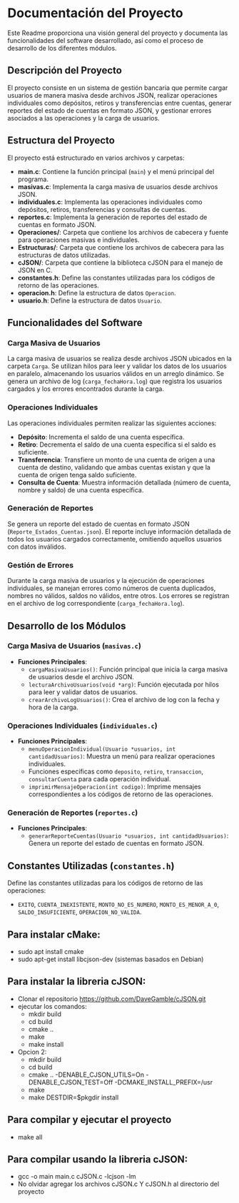 # Documentación del Proyecto

Este Readme proporciona una visión general del proyecto y documenta las funcionalidades del software desarrollado, así como el proceso de desarrollo de los diferentes módulos.

## Descripción del Proyecto

El proyecto consiste en un sistema de gestión bancaria que permite cargar usuarios de manera masiva desde archivos JSON, realizar operaciones individuales como depósitos, retiros y transferencias entre cuentas, generar reportes del estado de cuentas en formato JSON, y gestionar errores asociados a las operaciones y la carga de usuarios.

## Estructura del Proyecto

El proyecto está estructurado en varios archivos y carpetas:

- **main.c**: Contiene la función principal (`main`) y el menú principal del programa.
- **masivas.c**: Implementa la carga masiva de usuarios desde archivos JSON.
- **individuales.c**: Implementa las operaciones individuales como depósitos, retiros, transferencias y consultas de cuentas.
- **reportes.c**: Implementa la generación de reportes del estado de cuentas en formato JSON.
- **Operaciones/**: Carpeta que contiene los archivos de cabecera y fuente para operaciones masivas e individuales.
- **Estructuras/**: Carpeta que contiene los archivos de cabecera para las estructuras de datos utilizadas.
- **cJSON/**: Carpeta que contiene la biblioteca cJSON para el manejo de JSON en C.
- **constantes.h**: Define las constantes utilizadas para los códigos de retorno de las operaciones.
- **operacion.h**: Define la estructura de datos `Operacion`.
- **usuario.h**: Define la estructura de datos `Usuario`.

## Funcionalidades del Software

### Carga Masiva de Usuarios

La carga masiva de usuarios se realiza desde archivos JSON ubicados en la carpeta `Carga`. Se utilizan hilos para leer y validar los datos de los usuarios en paralelo, almacenando los usuarios válidos en un arreglo dinámico. Se genera un archivo de log (`carga_fechaHora.log`) que registra los usuarios cargados y los errores encontrados durante la carga.

### Operaciones Individuales

Las operaciones individuales permiten realizar las siguientes acciones:

- **Depósito**: Incrementa el saldo de una cuenta específica.
- **Retiro**: Decrementa el saldo de una cuenta específica si el saldo es suficiente.
- **Transferencia**: Transfiere un monto de una cuenta de origen a una cuenta de destino, validando que ambas cuentas existan y que la cuenta de origen tenga saldo suficiente.
- **Consulta de Cuenta**: Muestra información detallada (número de cuenta, nombre y saldo) de una cuenta específica.

### Generación de Reportes

Se genera un reporte del estado de cuentas en formato JSON (`Reporte_Estados_Cuentas.json`). El reporte incluye información detallada de todos los usuarios cargados correctamente, omitiendo aquellos usuarios con datos inválidos.

### Gestión de Errores

Durante la carga masiva de usuarios y la ejecución de operaciones individuales, se manejan errores como números de cuenta duplicados, nombres no válidos, saldos no válidos, entre otros. Los errores se registran en el archivo de log correspondiente (`carga_fechaHora.log`).

## Desarrollo de los Módulos

### Carga Masiva de Usuarios (`masivas.c`)

- **Funciones Principales**:
  - `cargaMasivaUsuarios()`: Función principal que inicia la carga masiva de usuarios desde el archivo JSON.
  - `lecturaArchivoUsuarios(void *arg)`: Función ejecutada por hilos para leer y validar datos de usuarios.
  - `crearArchivoLogUsuarios()`: Crea el archivo de log con la fecha y hora de la carga.

### Operaciones Individuales (`individuales.c`)

- **Funciones Principales**:
  - `menuOperacionIndividual(Usuario *usuarios, int cantidadUsuarios)`: Muestra un menú para realizar operaciones individuales.
  - Funciones específicas como `deposito`, `retiro`, `transaccion`, `consultarCuenta` para cada operación individual.
  - `imprimirMensajeOperacion(int codigo)`: Imprime mensajes correspondientes a los códigos de retorno de las operaciones.

### Generación de Reportes (`reportes.c`)

- **Funciones Principales**:
  - `generarReporteCuentas(Usuario *usuarios, int cantidadUsuarios)`: Genera un reporte del estado de cuentas en formato JSON.

## Constantes Utilizadas (`constantes.h`)

Define las constantes utilizadas para los códigos de retorno de las operaciones:
- `EXITO`, `CUENTA_INEXISTENTE`, `MONTO_NO_ES_NUMERO`, `MONTO_ES_MENOR_A_0`, `SALDO_INSUFICIENTE`, `OPERACION_NO_VALIDA`.



##  Para instalar cMake:
*   sudo apt install cmake
*   sudo apt-get install libcjson-dev (sistemas basados en Debian)


## Para instalar la libreria cJSON:
*   Clonar el repositorio https://github.com/DaveGamble/cJSON.git
*   ejecutar los comandos:
    -   mkdir build
    -   cd build
    -   cmake ..
    -   make
    -   make install
*   Opcion 2:
    -   mkdir build
    -   cd build
    -   cmake .. -DENABLE_CJSON_UTILS=On -DENABLE_CJSON_TEST=Off -DCMAKE_INSTALL_PREFIX=/usr
    -   make
    -   make DESTDIR=$pkgdir install

## Para compilar y ejecutar el proyecto
* make all

##  Para compilar usando la libreria cJSON:
*   gcc -o main main.c cJSON.c -lcjson -lm
*   No olvidar agregar los archivos cJSON.c Y cJSON.h al directorio del proyecto